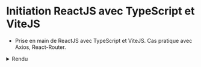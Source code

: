# Initiation ReactJS avec TypeScript et ViteJS
* Prise en main de ReactJS avec TypeScript et ViteJS. Cas pratique avec Axios, React-Router.

<details>
    <summary>Rendu</summary>
    <img width="50%" src="photos.png">
</details>